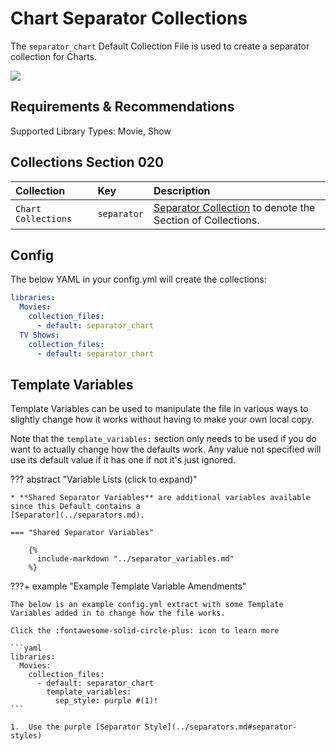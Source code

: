 # Chart Separator Collections

The `separator_chart` Default Collection File is used to create a separator collection for Charts.

![](../images/chartseparator.png)

## Requirements & Recommendations

Supported Library Types: Movie, Show

## Collections Section 020

| Collection          | Key         | Description                                                                    |
|:--------------------|:------------|:-------------------------------------------------------------------------------|
| `Chart Collections` | `separator` | [Separator Collection](../separators.md) to denote the Section of Collections. |

## Config

The below YAML in your config.yml will create the collections:

```yaml
libraries:
  Movies:
    collection_files:
      - default: separator_chart
  TV Shows:
    collection_files:
      - default: separator_chart
```

## Template Variables

Template Variables can be used to manipulate the file in various ways to slightly change how it works without having to 
make your own local copy.

Note that the `template_variables:` section only needs to be used if you do want to actually change how the defaults 
work. Any value not specified will use its default value if it has one if not it's just ignored.

??? abstract "Variable Lists (click to expand)"

    * **Shared Separator Variables** are additional variables available since this Default contains a 
    [Separator](../separators.md).

    === "Shared Separator Variables"

        {%
          include-markdown "../separator_variables.md"
        %}

???+ example "Example Template Variable Amendments"

    The below is an example config.yml extract with some Template Variables added in to change how the file works.

    Click the :fontawesome-solid-circle-plus: icon to learn more

    ```yaml
    libraries:
      Movies:
        collection_files:
          - default: separator_chart
            template_variables:
              sep_style: purple #(1)!
    ```

    1.  Use the purple [Separator Style](../separators.md#separator-styles)
